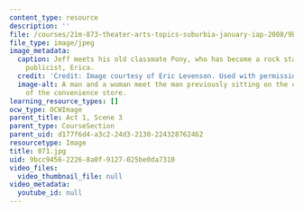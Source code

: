 ```yaml
---
content_type: resource
description: ''
file: /courses/21m-873-theater-arts-topics-suburbia-january-iap-2008/9bcc945622268a0f9127025be0da7310_071.jpg
file_type: image/jpeg
image_metadata:
  caption: Jeff meets his old classmate Pony, who has become a rock star, and Pony's
    publicist, Erica.
  credit: 'Credit: Image courtesy of Eric Levenson. Used with permission.'
  image-alt: A man and a woman meet the man previously sitting on the curb in front
    of the convenience store.
learning_resource_types: []
ocw_type: OCWImage
parent_title: Act 1, Scene 3
parent_type: CourseSection
parent_uid: d177f6d4-a3c2-24d3-2130-224328762462
resourcetype: Image
title: 071.jpg
uid: 9bcc9456-2226-8a0f-9127-025be0da7310
video_files:
  video_thumbnail_file: null
video_metadata:
  youtube_id: null
---
```

